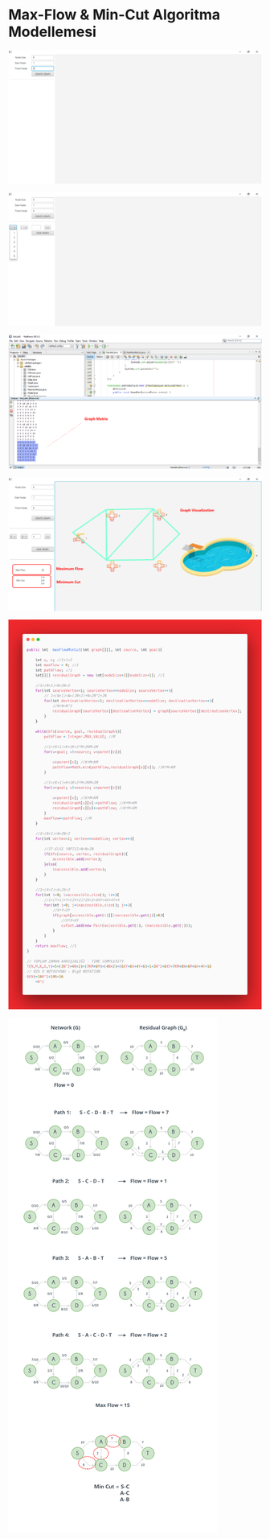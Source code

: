 # Max-Flow & Min-Cut Algoritma Modellemesi

![](https://github.com/osmanozen/YazLab/blob/master/Lab6/Screenshot/1.jpg)

![](https://github.com/osmanozen/YazLab/blob/master/Lab6/Screenshot/2.jpg)

![](https://github.com/osmanozen/YazLab/blob/master/Lab6/Screenshot/3.jpg)

![](https://github.com/osmanozen/YazLab/blob/master/Lab6/Screenshot/4.jpg)

![](https://github.com/osmanozen/YazLab/blob/master/Lab6/Screenshot/algorithm-big-o-analysis.png)

![](https://github.com/osmanozen/YazLab/blob/master/Lab6/Screenshot/algoritm-analysis.jpg)

